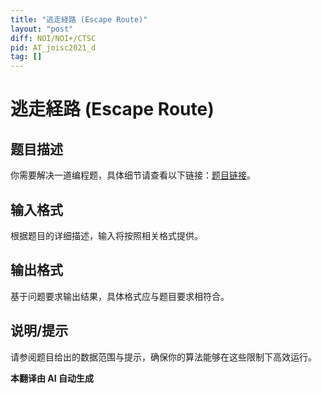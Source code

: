 ```yaml
---
title: "逃走経路 (Escape Route)"
layout: "post"
diff: NOI/NOI+/CTSC
pid: AT_joisc2021_d
tag: []
---
```


# 逃走経路 (Escape Route)

## 题目描述

你需要解决一道编程题，具体细节请查看以下链接：[题目链接](https://atcoder.jp/contests/joisc2021/tasks/joisc2021_d)。

## 输入格式

根据题目的详细描述，输入将按照相关格式提供。

## 输出格式

基于问题要求输出结果，具体格式应与题目要求相符合。

## 说明/提示

请参阅题目给出的数据范围与提示，确保你的算法能够在这些限制下高效运行。

 **本翻译由 AI 自动生成**

